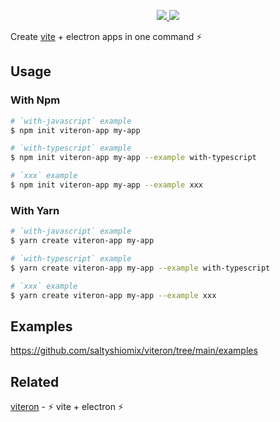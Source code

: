 <p align="center">
  <a href="https://www.npmjs.com/package/create-viteron-app">
    <img src="https://img.shields.io/npm/v/create-viteron-app.svg">
  </a>
  <a href="https://www.npmjs.com/package/create-viteron-app">
    <img src="https://img.shields.io/npm/dt/create-viteron-app.svg">
  </a>
</p>

Create [vite](https://github.com/vitejs/vite) + electron apps in one command ⚡

## Usage

### With Npm

```bash
# `with-javascript` example
$ npm init viteron-app my-app

# `with-typescript` example
$ npm init viteron-app my-app --example with-typescript

# `xxx` example
$ npm init viteron-app my-app --example xxx
```

### With Yarn

```bash
# `with-javascript` example
$ yarn create viteron-app my-app

# `with-typescript` example
$ yarn create viteron-app my-app --example with-typescript

# `xxx` example
$ yarn create viteron-app my-app --example xxx
```

## Examples

<https://github.com/saltyshiomix/viteron/tree/main/examples>

## Related

[viteron](https://github.com/saltyshiomix/viteron) - ⚡ vite + electron ⚡
